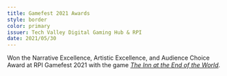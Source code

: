 ```yaml
---
title: Gamefest 2021 Awards
style: border
color: primary
issuer: Tech Valley Digital Gaming Hub & RPI
date: 2021/05/30
---
```


Won the Narrative Excellence, Artistic Excellence, and Audience Choice Award at RPI Gamefest 2021 with the game [*The Inn at the End of the World*](/projects/f1-the-inn-at-the-end-of-the-world).